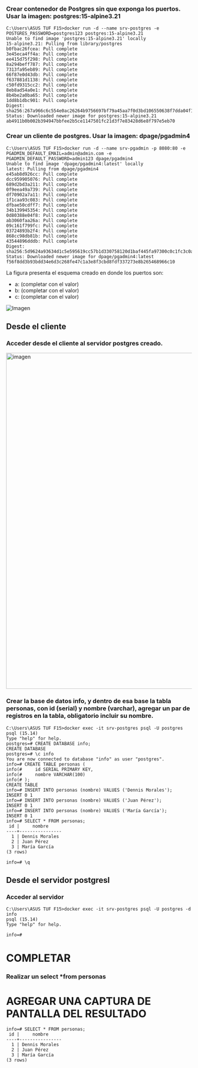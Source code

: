 ### Crear contenedor de Postgres sin que exponga los puertos. Usar la imagen: postgres:15-alpine3.21
```
C:\Users\ASUS TUF F15>docker run -d --name srv-postgres -e POSTGRES_PASSWORD=postgres123 postgres:15-alpine3.21
Unable to find image 'postgres:15-alpine3.21' locally
15-alpine3.21: Pulling from library/postgres
b0fbac26fcea: Pull complete
3e45eca4ff4a: Pull complete
ee415d75f298: Pull complete
8a294beff787: Pull complete
7313fa95eb89: Pull complete
66f87e0d43db: Pull complete
f637881d1138: Pull complete
c50fd9315cc2: Pull complete
8eb8ad54a0e1: Pull complete
8b4be2a0ba65: Pull complete
1dd8b1dbc901: Pull complete
Digest: sha256:267a966c6c554e0ac26264b9756697bf79a45aa7f0d3bd106550638f7dda04f1
Status: Downloaded newer image for postgres:15-alpine3.21
ab4911b0b002b394947bbfee2b5ce1147501fc21d3f7e83428d6e8f797e5eb70
```
### Crear un cliente de postgres. Usar la imagen: dpage/pgadmin4
```
C:\Users\ASUS TUF F15>docker run -d --name srv-pgadmin -p 8080:80 -e PGADMIN_DEFAULT_EMAIL=admin@admin.com -e PGADMIN_DEFAULT_PASSWORD=admin123 dpage/pgadmin4
Unable to find image 'dpage/pgadmin4:latest' locally
latest: Pulling from dpage/pgadmin4
e45ab8d926cc: Pull complete
dcc959905076: Pull complete
689d2bd3a211: Pull complete
0f9eea49a739: Pull complete
df70902a7a11: Pull complete
1f1caa93c083: Pull complete
dfbae50cdff7: Pull complete
34b139945354: Pull complete
0d80388e04f8: Pull complete
ab3060faa26a: Pull complete
09c161f799fc: Pull complete
03724893b2f4: Pull complete
868cc98db81b: Pull complete
43544896dddb: Pull complete
Digest: sha256:5d9624a93634d1c5e595619cc57b1d330758120d1baf445fa97300c0c1fc3c0a
Status: Downloaded newer image for dpage/pgadmin4:latest
f56f8dd3b93bdd34e6d3c268fe47c1a3e8f3cbd8fdf337273e8b265468966c10
```
La figura presenta el esquema creado en donde los puertos son:
- a: (completar con el valor)
- b: (completar con el valor)
- c: (completar con el valor)

![Imagen](esquema-2-ejercicio.PNG)

## Desde el cliente
### Acceder desde el cliente al servidor postgres creado.
<img width="1920" height="912" alt="imagen" src="https://github.com/user-attachments/assets/9e308887-45b5-4674-833f-5806f6620398" />

### Crear la base de datos info, y dentro de esa base la tabla personas, con id (serial) y nombre (varchar), agregar un par de registros en la tabla, obligatorio incluir su nombre.
```
C:\Users\ASUS TUF F15>docker exec -it srv-postgres psql -U postgres
psql (15.14)
Type "help" for help.
postgres=# CREATE DATABASE info;
CREATE DATABASE
postgres=# \c info
You are now connected to database "info" as user "postgres".
info=# CREATE TABLE personas (
info(#     id SERIAL PRIMARY KEY,
info(#     nombre VARCHAR(100)
info(# );
CREATE TABLE
info=# INSERT INTO personas (nombre) VALUES ('Dennis Morales');
INSERT 0 1
info=# INSERT INTO personas (nombre) VALUES ('Juan Pérez');
INSERT 0 1
info=# INSERT INTO personas (nombre) VALUES ('María García');
INSERT 0 1
info=# SELECT * FROM personas;
 id |     nombre
----+----------------
  1 | Dennis Morales
  2 | Juan Pérez
  3 | María García
(3 rows)

info=# \q
```
## Desde el servidor postgresl
### Acceder al servidor
```
C:\Users\ASUS TUF F15>docker exec -it srv-postgres psql -U postgres -d info
psql (15.14)
Type "help" for help.

info=#
```
# COMPLETAR
### Realizar un select *from personas
# AGREGAR UNA CAPTURA DE PANTALLA DEL RESULTADO
```
info=# SELECT * FROM personas;
 id |     nombre
----+----------------
  1 | Dennis Morales
  2 | Juan Pérez
  3 | María García
(3 rows)
```
